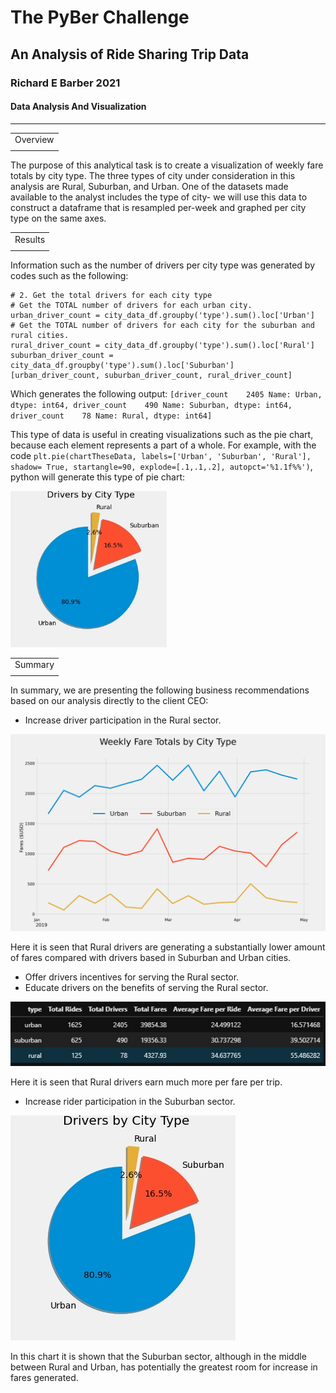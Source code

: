 # The PyBer Challenge
## An Analysis of Ride Sharing Trip Data
### Richard E Barber 2021
#### Data Analysis And Visualization

<hr>

|    |
|:----:|
| Overview |
|    |

The purpose of this analytical task is to create a visualization of weekly fare totals by city type.  The three types of city under consideration in this analysis are Rural, Suburban, and Urban.  One of the datasets made available to the analyst includes the type of city- we will use this data to construct a dataframe that is resampled per-week and graphed per city type on the same axes.

|    |
|:----:|
| Results |
|    |

Information such as the number of drivers per city type was generated by codes such as the following:
```
# 2. Get the total drivers for each city type
# Get the TOTAL number of drivers for each urban city.
urban_driver_count = city_data_df.groupby('type').sum().loc['Urban']
# Get the TOTAL number of drivers for each city for the suburban and rural cities.
rural_driver_count = city_data_df.groupby('type').sum().loc['Rural']
suburban_driver_count = city_data_df.groupby('type').sum().loc['Suburban']
[urban_driver_count, suburban_driver_count, rural_driver_count]
```
Which generates the following output:
`[driver_count    2405
 Name: Urban, dtype: int64,
 driver_count    490
 Name: Suburban, dtype: int64,
 driver_count    78
 Name: Rural, dtype: int64]`

This type of data is useful in creating visualizations such as the pie chart, because each element represents a part of a whole. For example, with the code `plt.pie(chartTheseData, labels=['Urban', 'Suburban', 'Rural'], shadow= True, startangle=90, explode=[.1,.1,.2], autopct='%1.1f%%')`, python will generate this type of pie chart:

<img src="Resources/pie.jpg" width=250></img>


|    |
|:----:|
| Summary |
|    |

In summary, we are presenting the following business recommendations based on our analysis directly to the client CEO:
* Increase driver participation in the Rural sector.

<img src="Resources/weekly.jpg"  width=750></img>

Here it is seen that Rural drivers are generating a substantially lower amount of fares compared with drivers based in Suburban and Urban cities.

* Offer drivers incentives for serving the Rural sector.
* Educate drivers on the benefits of serving the Rural sector.
 
<img src="Resources/faretype.jpg"  width=750></img>

Here it is seen that Rural drivers earn much more per fare per trip.

* Increase rider participation in the Suburban sector.
 
<img src="Resources/pie.jpg"></img>

In this chart it is shown that the Suburban sector, although in the middle between Rural and Urban, has potentially the greatest room for increase in fares generated.
